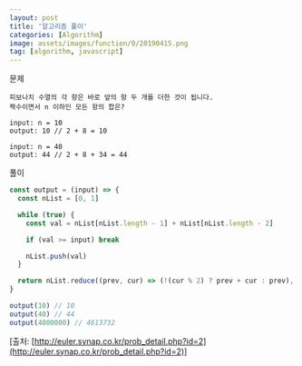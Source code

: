 ```yaml
---
layout: post
title: '알고리즘 풀이'
categories: [Algorithm]
image: assets/images/function/0/20190415.png
tag: [algorithm, javascript]
---
```


문제

```
피보나치 수열의 각 항은 바로 앞의 항 두 개를 더한 것이 됩니다.
짝수이면서 n 이하인 모든 항의 합은?

input: n = 10
output: 10 // 2 + 8 = 10

input: n = 40
output: 44 // 2 + 8 + 34 = 44
```

풀이

```javascript
const output = (input) => {
  const nList = [0, 1]

  while (true) {
    const val = nList[nList.length - 1] + nList[nList.length - 2]

    if (val >= input) break

    nList.push(val)
  }

  return nList.reduce((prev, cur) => (!(cur % 2) ? prev + cur : prev), 0)
}

output(10) // 10
output(40) // 44
output(4000000) // 4613732
```

[출처: [http://euler.synap.co.kr/prob_detail.php?id=2](http://euler.synap.co.kr/prob_detail.php?id=2)]
